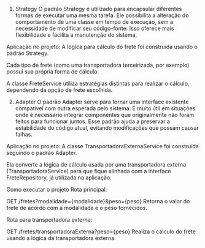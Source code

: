 1. Strategy
   O padrão Strategy é utilizado para encapsular diferentes formas de executar uma mesma tarefa.
   Ele possibilita a alteração do comportamento de uma classe em tempo de execução, sem a necessidade de modificar seu código-fonte.
   Isso oferece mais flexibilidade e facilita a manutenção do sistema.

Aplicação no projeto:
A lógica para cálculo do frete foi construída usando o padrão Strategy.

Cada tipo de frete (como uma transportadora terceirizada, por exemplo) possui sua própria forma de cálculo.

A classe FreteService utiliza estratégias distintas para realizar o cálculo, dependendo da opção de frete escolhida.

2. Adapter
   O padrão Adapter serve para tornar uma interface existente compatível com outra esperada pelo sistema.
   É muito útil em situações onde é necessário integrar componentes que originalmente não foram feitos para funcionar juntos.
   Esse padrão ajuda a preservar a estabilidade do código atual, evitando modificações que possam causar falhas.

Aplicação no projeto:
A classe TransportadoraExternaService foi construída seguindo o padrão Adapter.

Ela converte a lógica de cálculo usada por uma transportadora externa (TransportadoraService) para que fique alinhada com a interface FreteRepository, já utilizada na aplicação.

Como executar o projeto
Rota principal:

GET /fretes?modalidade={modalidade}&peso={peso}
Retorna o valor do frete de acordo com a modalidade e o peso fornecidos.

Rota para transportadora externa:

GET /fretes/transportadoraExterna?peso={peso}
Realiza o cálculo do frete usando a lógica da transportadora externa.